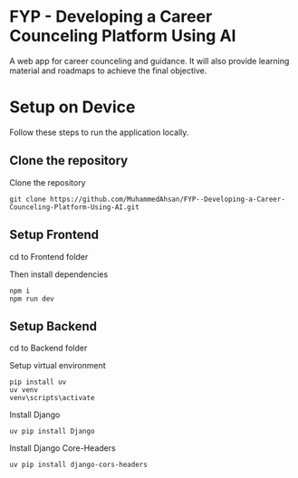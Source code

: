 # FYP - Developing a Career Counceling Platform Using AI
A web app for career counceling and guidance. It will also provide learning material and roadmaps to achieve the final objective.

# Setup on Device
Follow these steps to run the application locally.

## Clone the repository
Clone the repository
```
git clone https://github.com/MuhammedAhsan/FYP--Developing-a-Career-Counceling-Platform-Using-AI.git
```

## Setup Frontend
cd to Frontend folder

Then install dependencies
```
npm i
npm run dev
```

## Setup Backend
cd to Backend folder

Setup virtual environment
```
pip install uv
uv venv
venv\scripts\activate
```

Install Django
```
uv pip install Django
```

Install Django Core-Headers
```
uv pip install django-cors-headers
```

